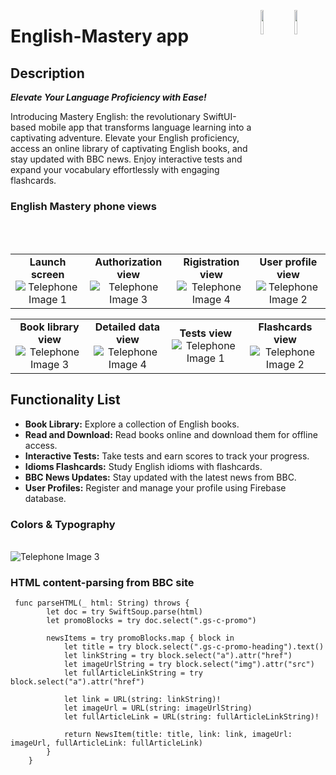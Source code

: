 <a href="https://developer.apple.com/xcode/swiftui/"><img src="https://img.icons8.com/?size=512&id=24465&format=png" align="right" width="10%"></a>
<img src="https://i.imgur.com/2wXKp4n.png" align="right" width="10%"></a>
# English-Mastery app
## Description
_**Elevate Your Language Proficiency with Ease!**_

Introducing Mastery English: the revolutionary SwiftUI-based mobile app that transforms language learning into a captivating adventure. Elevate your English proficiency, access an online library of captivating English books, and stay updated with BBC news. Enjoy interactive tests and expand your vocabulary effortlessly with engaging flashcards.
### English Mastery phone views


<table>
  <tr>
    <td align="center"><strong>Launch screen</strong><br><img src="https://i.imgur.com/Dn7xGdv.png" alt="Telephone Image 1"></td>
    <td align="center"><strong>Authorization view</strong><br><img src="https://i.imgur.com/oFrqpEi.png" alt="Telephone Image 3"></td>
    <td align="center"><strong>Rigistration view</strong><br><img src="https://i.imgur.com/ChPspvx.png" alt="Telephone Image 4"></td>
    <td align="center"><strong>User profile view</strong><br><img src="https://i.imgur.com/rYXL1ui.png" alt="Telephone Image 2"></td>
  </tr>
</table>

<table>
  <tr>
    <td align="center"><strong>Book library view</strong><br><img src="https://i.imgur.com/NzUhZa5.png" alt="Telephone Image 3"></td>
    <td align="center"><strong>Detailed data view</strong><br><img src="https://i.imgur.com/CdJKqWz.png" alt="Telephone Image 4"></td>
    <td align="center"><strong>Tests view</strong><br><img src="https://i.imgur.com/DFL4sT3.png" alt="Telephone Image 1"></td>
    <td align="center"><strong>Flashcards view</strong><br><img src="https://i.imgur.com/oDsO30R.png" alt="Telephone Image 2"></td>
  </tr>
</table>

## Functionality List

- **Book Library:** Explore a collection of English books.
- **Read and Download:** Read books online and download them for offline access.
- **Interactive Tests:** Take tests and earn scores to track your progress.
- **Idioms Flashcards:** Study English idioms with flashcards.
- **BBC News Updates:** Stay updated with the latest news from BBC.
- **User Profiles:** Register and manage your profile using Firebase database.
### Colors & Typography
<td align="center"><strong></strong><br><img src="https://i.imgur.com/oA3RrhO.png" alt="Telephone Image 3"></td>

### HTML content-parsing from BBC site
```
 func parseHTML(_ html: String) throws {
        let doc = try SwiftSoup.parse(html)
        let promoBlocks = try doc.select(".gs-c-promo")
        
        newsItems = try promoBlocks.map { block in
            let title = try block.select(".gs-c-promo-heading").text()
            let linkString = try block.select("a").attr("href")
            let imageUrlString = try block.select("img").attr("src")
            let fullArticleLinkString = try block.select("a").attr("href") 
            
            let link = URL(string: linkString)!
            let imageUrl = URL(string: imageUrlString)
            let fullArticleLink = URL(string: fullArticleLinkString)!
            
            return NewsItem(title: title, link: link, imageUrl: imageUrl, fullArticleLink: fullArticleLink)
        }
    }
```

